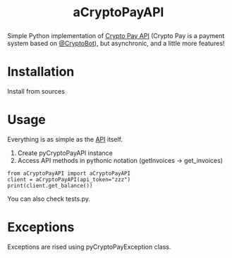 # <p align="center">aCryptoPayAPI</p>
Simple Python implementation of [Crypto Pay API](https://help.crypt.bot/crypto-pay-api) (Crypto Pay is a payment system based on [@CryptoBot](http://t.me/CryptoBot)), but asynchronic, and a little more features! 
# Installation
Install from sources
# Usage
Everything is as simple as the [API](https://help.crypt.bot/crypto-pay-api#available-methods) itself.
1. Create pyCryptoPayAPI instance
2. Access API methods in pythonic notation (getInvoices -> get_invoices)
```
from aCryptoPayAPI import aCryptoPayAPI
client = aCryptoPayAPI(api_token="zzz")
print(client.get_balance())
```
You can also check tests.py.

# Exceptions
Exceptions are rised using pyCryptoPayException class.
